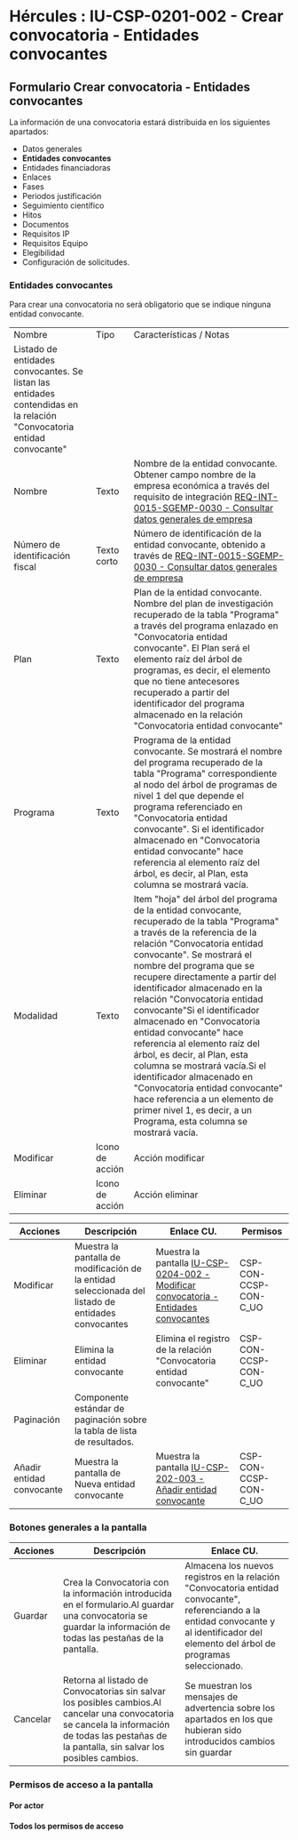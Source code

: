 # Hércules : IU\-CSP\-0201\-002 \- Crear convocatoria \- Entidades convocantes



## Formulario Crear convocatoria \- Entidades convocantes

La información de una convocatoria estará distribuida en los siguientes apartados:

* Datos generales
* **Entidades convocantes**
* Entidades financiadoras
* Enlaces
* Fases
* Periodos justificación
* Seguimiento científico
* Hitos
* Documentos
* Requisitos IP
* Requisitos Equipo
* Elegibilidad
* Configuración de solicitudes.

### Entidades convocantes

Para crear una convocatoria no será obligatorio que se indique ninguna entidad convocante.



|  | | |
| --- | --- | --- |
| Nombre | Tipo | Características / Notas |
| Listado de entidades convocantes. Se listan las entidades contendidas en la relación "Convocatoria entidad convocante" | | |
| Nombre | Texto | Nombre de la entidad convocante. Obtener campo nombre de la empresa económica a través del requisito de integración [REQ\-INT\-0015\-SGEMP\-0030 \- Consultar datos generales de empresa](/hercules/sgi-sistema-de-gestion-de-investigacion/requisitos-y-analisis-funcional/analisis-funcional-sgi-hercules/gen-aspectos-generales/int-requisitos-de-integracion/req-int-0015-sgemp-integracion-con-sistema-de-gestion-de-empresas/req-int-0015-sgemp-0030-consultar-datos-generales-de-empresa.md "/hercules/sgi-sistema-de-gestion-de-investigacion/requisitos-y-analisis-funcional/analisis-funcional-sgi-hercules/gen-aspectos-generales/int-requisitos-de-integracion/req-int-0015-sgemp-integracion-con-sistema-de-gestion-de-empresas/req-int-0015-sgemp-0030-consultar-datos-generales-de-empresa.md") |
| Número de identificación fiscal | Texto corto | Número de identificación de la entidad convocante, obtenido a través de [REQ\-INT\-0015\-SGEMP\-0030 \- Consultar datos generales de empresa](/hercules/sgi-sistema-de-gestion-de-investigacion/requisitos-y-analisis-funcional/analisis-funcional-sgi-hercules/gen-aspectos-generales/int-requisitos-de-integracion/req-int-0015-sgemp-integracion-con-sistema-de-gestion-de-empresas/req-int-0015-sgemp-0030-consultar-datos-generales-de-empresa.md "/hercules/sgi-sistema-de-gestion-de-investigacion/requisitos-y-analisis-funcional/analisis-funcional-sgi-hercules/gen-aspectos-generales/int-requisitos-de-integracion/req-int-0015-sgemp-integracion-con-sistema-de-gestion-de-empresas/req-int-0015-sgemp-0030-consultar-datos-generales-de-empresa.md") |
| Plan | Texto | Plan de la entidad convocante. Nombre del plan de investigación recuperado de la tabla "Programa" a través del programa enlazado en "Convocatoria entidad convocante". El Plan será el elemento raíz del árbol de programas, es decir, el elemento que no tiene antecesores recuperado a partir del identificador del programa almacenado en la relación  "Convocatoria entidad convocante" |
| Programa | Texto | Programa de la entidad convocante. Se mostrará el nombre del programa recuperado de la tabla "Programa" correspondiente al nodo del árbol de programas de nivel 1 del que depende el programa referenciado en "Convocatoria entidad convocante". Si el identificador almacenado en "Convocatoria entidad convocante" hace referencia al elemento raíz del árbol, es decir, al Plan, esta columna se mostrará vacía. |
| Modalidad | Texto | Item "hoja" del árbol del programa de la entidad convocante, recuperado de la tabla "Programa" a través de la referencia de la relación "Convocatoria entidad convocante". Se mostrará el nombre del programa que se recupere directamente a partir del identificador almacenado en la relación  "Convocatoria entidad convocante"Si el identificador almacenado en "Convocatoria entidad convocante" hace referencia al elemento raíz del árbol, es decir, al Plan, esta columna se mostrará vacía.Si el identificador almacenado en "Convocatoria entidad convocante" hace referencia a un elemento de primer nivel 1, es decir, a un Programa, esta columna se mostrará vacía. |
| Modificar | Icono de acción | Acción modificar |
| Eliminar | Icono de acción | Acción eliminar |



| Acciones | Descripción | Enlace CU. | Permisos |
| --- | --- | --- | --- |
| Modificar | Muestra la pantalla de modificación de la entidad seleccionada del listado de entidades convocantes | Muestra la pantalla [IU\-CSP\-0204\-002 \- Modificar convocatoria \- Entidades convocantes](/hercules/sgi-sistema-de-gestion-de-investigacion/requisitos-y-analisis-funcional/analisis-funcional-sgi-hercules/csp-modulo-de-convocatorias-ayudas-solicitudes-proyectos-y-contratos-y-grupos-de-investigacion/csp-interfaz-de-usuario/iu-csp-0200-gestion-de-convocatorias/iu-csp-0204-modificar-convocatoria/iu-csp-0204-002-modificar-convocatoria-entidades-convocantes.md "/hercules/sgi-sistema-de-gestion-de-investigacion/requisitos-y-analisis-funcional/analisis-funcional-sgi-hercules/csp-modulo-de-convocatorias-ayudas-solicitudes-proyectos-y-contratos-y-grupos-de-investigacion/csp-interfaz-de-usuario/iu-csp-0200-gestion-de-convocatorias/iu-csp-0204-modificar-convocatoria/iu-csp-0204-002-modificar-convocatoria-entidades-convocantes.md") | CSP\-CON\-CCSP\-CON\-C\_UO |
| Eliminar | Elimina la entidad convocante | Elimina el registro de la relación "Convocatoria entidad convocante" | CSP\-CON\-CCSP\-CON\-C\_UO |
| Paginación | Componente estándar de paginación sobre la tabla de lista de resultados. |  |  |
| Añadir entidad convocante | Muestra la pantalla de Nueva entidad convocante | Muestra la pantalla [IU\-CSP\-202\-003 \- Añadir entidad convocante](/hercules/sgi-sistema-de-gestion-de-investigacion/requisitos-y-analisis-funcional/analisis-funcional-sgi-hercules/csp-modulo-de-convocatorias-ayudas-solicitudes-proyectos-y-contratos-y-grupos-de-investigacion/csp-interfaz-de-usuario/iu-csp-0200-gestion-de-convocatorias/iu-csp-202-003-anadir-entidad-convocante.md "/hercules/sgi-sistema-de-gestion-de-investigacion/requisitos-y-analisis-funcional/analisis-funcional-sgi-hercules/csp-modulo-de-convocatorias-ayudas-solicitudes-proyectos-y-contratos-y-grupos-de-investigacion/csp-interfaz-de-usuario/iu-csp-0200-gestion-de-convocatorias/iu-csp-202-003-anadir-entidad-convocante.md") | CSP\-CON\-CCSP\-CON\-C\_UO |

### Botones generales a la pantalla



| Acciones | Descripción | Enlace CU. |
| --- | --- | --- |
| Guardar | Crea la Convocatoria con la información introducida en el formulario.Al guardar una convocatoria se guardar la información de todas las pestañas de la pantalla. | Almacena los nuevos registros en la relación "Convocatoria entidad convocante", referenciando a la entidad convocante y al identificador del elemento del árbol de programas seleccionado. |
| Cancelar | Retorna al listado de Convocatorias sin salvar los posibles cambios.Al cancelar una convocatoria se cancela la información de todas las pestañas de la pantalla, sin salvar los posibles cambios. | Se muestran los mensajes de advertencia sobre los apartados en los que hubieran sido introducidos cambios sin guardar |

### Permisos de acceso a la pantalla

#### Por actor

#### Todos los permisos de acceso

  


  





